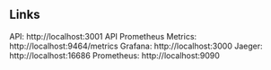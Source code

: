 ## Links

API: http://localhost:3001
API Prometheus Metrics: http://localhost:9464/metrics
Grafana: http://localhost:3000
Jaeger: http://localhost:16686
Prometheus: http://localhost:9090